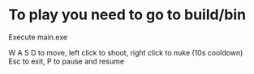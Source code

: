 # To play you need to go to build/bin
Execute main.exe

W A S D to move, left click to shoot, right click to nuke (10s cooldown) <br/>
Esc to exit, P to pause and resume
